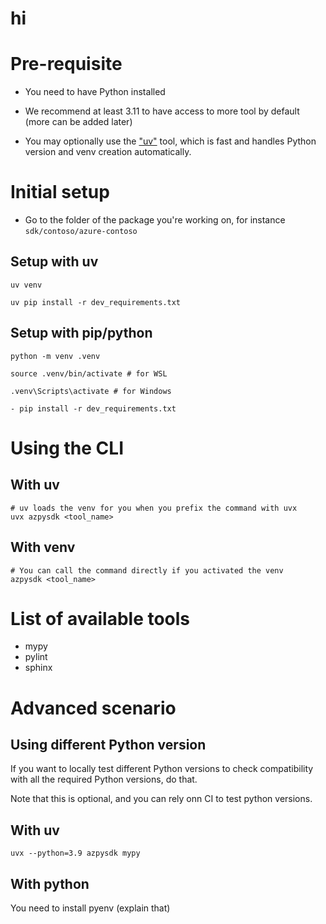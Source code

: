# hi

# Pre-requisite

- You need to have Python installed
- We recommend at least 3.11 to have access to more tool by default (more can be added later)

- You may optionally use the ["uv"](https://docs.astral.sh/uv/) tool, which is fast and handles Python version and venv creation automatically.

# Initial setup

- Go to the folder of the package you're working on, for instance `sdk/contoso/azure-contoso`

## Setup with uv

`uv venv`

`uv pip install -r dev_requirements.txt`

## Setup with pip/python

`python -m venv .venv`

`source .venv/bin/activate # for WSL`

`.venv\Scripts\activate # for Windows`


`- pip install -r dev_requirements.txt`

# Using the CLI

## With uv

```
# uv loads the venv for you when you prefix the command with uvx
uvx azpysdk <tool_name>
```

## With venv

```
# You can call the command directly if you activated the venv
azpysdk <tool_name>
```

# List of available tools

- mypy
- pylint
- sphinx

# Advanced scenario

## Using different Python version

If you want to locally test different Python versions to check compatibility with all the required Python versions, do that.

Note that this is optional, and you can rely onn CI to test python versions.

## With uv

`uvx --python=3.9 azpysdk mypy`

## With python

You need to install pyenv (explain that)